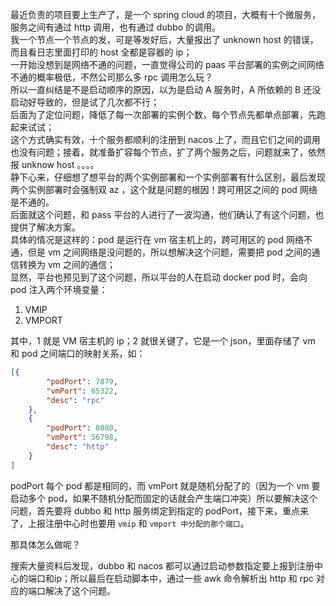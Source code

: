 最近负责的项目要上生产了，是一个 spring cloud 的项目，大概有十个微服务，服务之间有通过 http 调用，也有通过 dubbo 的调用。  
我一个节点一个节点的发，可是等发好后，大量报出了 unknown host 的错误，而且看日志里面打印的 host 全都是容器的 ip；  
一开始没想到是网络不通的问题，一直觉得公司的 paas 平台部署的实例之间网络不通的概率极低，不然公司那么多 rpc 调用怎么玩？  
所以一直纠结是不是启动顺序的原因，以为是启动 A 服务时，A 所依赖的 B 还没启动好导致的，但是试了几次都不行；  
后面为了定位问题，降低了每一次部署的实例个数，每个节点先都单点部署，先跑起来试试；  
这个方式确实有效，十个服务都顺利的注册到 nacos 上了，而且它们之间的调用也没有问题；接着，就准备扩容每个节点，扩了两个服务之后，问题就来了，依然报 unknow host 。。。。  
静下心来，仔细想了想平台的两个实例部署和一个实例部署有什么区别，最后发现两个实例部署时会强制双 az ，这个就是问题的根因！跨可用区之间的 pod 网络是不通的。  
后面就这个问题，和 pass 平台的人进行了一波沟通，他们确认了有这个问题，也提供了解决方案。  
具体的情况是这样的：pod 是运行在 vm 宿主机上的，跨可用区的 pod 网络不通，但是 vm 之间网络是没问题的，所以想解决这个问题，需要把 pod 之间的通信转换为 vm 之间的通信；  
显然，平台也预见到了这个问题，所以平台的人在启动 docker pod 时，会向 pod 注入两个环境变量：
1. VMIP
2. VMPORT  

其中，1 就是 VM 宿主机的 ip；2 就很关键了，它是一个 json，里面存储了 vm 和 pod 之间端口的映射关系，如：  
```json
[{
		"podPort": 7879,
		"vmPort": 65322,
		"desc": "rpc"
	},
	{
		"podPort": 8080,
		"vmPort": 56798,
		"desc": "http"
	}
]
```
podPort 每个 pod 都是相同的，而 vmPort 就是随机分配了的（因为一个 vm 要启动多个 pod，如果不随机分配而固定的话就会产生端口冲突）所以要解决这个问题，首先要将 dubbo 和 http 服务绑定到指定的 podPort，接下来，重点来了，上报注册中心时也要用 `vmip` 和 `vmport 中分配的那个端口`。  

那具体怎么做呢？  

搜索大量资料后发现，dubbo 和 nacos 都可以通过启动参数指定要上报到注册中心的端口和ip；所以最后在启动脚本中，通过一些 awk 命令解析出 http 和 rpc 对应的端口解决了这个问题。